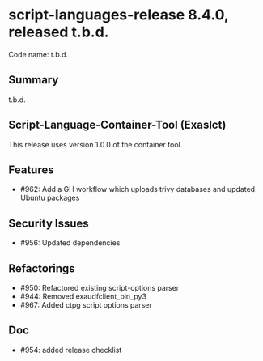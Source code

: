 # script-languages-release 8.4.0, released t.b.d.

Code name: t.b.d.

## Summary

t.b.d.


## Script-Language-Container-Tool (Exaslct)

This release uses version 1.0.0 of the container tool. 

## Features

 - #962: Add a GH workflow which uploads trivy databases and updated Ubuntu packages

## Security Issues

 - #956: Updated dependencies

## Refactorings

  - #950: Refactored existing script-options parser
  - #944: Removed exaudfclient_bin_py3
  - #967: Added ctpg script options parser
 
## Doc

 - #954: added release checklist
